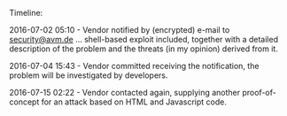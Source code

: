 Timeline:

2016-07-02 05:10 - Vendor notified by (encrypted) e-mail to security@avm.de ... shell-based exploit included, together with a detailed description of the problem and the threats (in my opinion) derived from it.

2016-07-04 15:43 - Vendor committed receiving the notification, the problem will be investigated by developers.

2016-07-15 02:22 - Vendor contacted again, supplying another proof-of-concept for an attack based on HTML and Javascript code.

